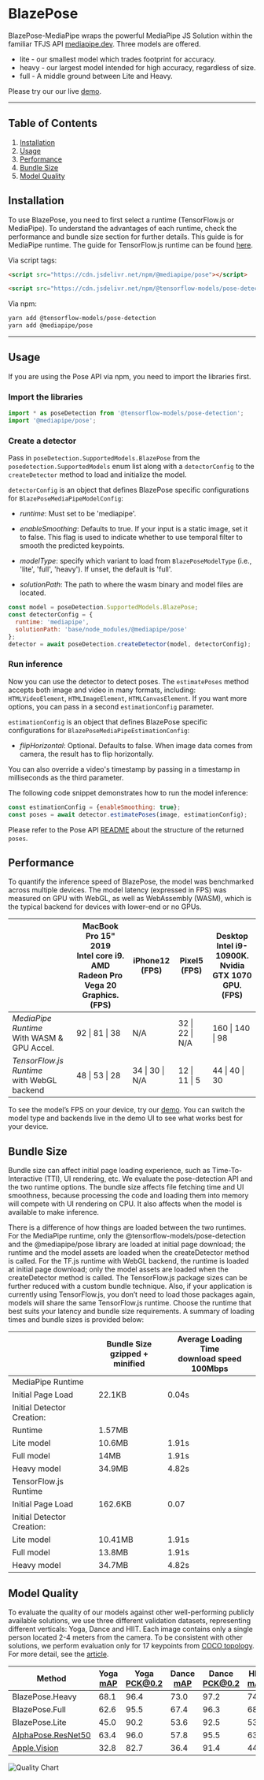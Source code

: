 # BlazePose

BlazePose-MediaPipe wraps the powerful MediaPipe JS Solution within the familiar
TFJS API [mediapipe.dev](https://mediapipe.dev). Three models are offered.

* lite - our smallest model which trades footprint for accuracy.
* heavy - our largest model intended for high accuracy, regardless of size.
* full - A middle ground between Lite and Heavy.

Please try our our live [demo](https://storage.googleapis.com/tfjs-models/demos/pose-detection/index.html?model=blazepose).

--------------------------------------------------------------------------------

## Table of Contents

1.  [Installation](#installation)
2.  [Usage](#usage)
3.  [Performance](#performance)
4.  [Bundle Size](#bundle-size)
5.  [Model Quality](#model-quality)

## Installation

To use BlazePose, you need to first select a runtime (TensorFlow.js or MediaPipe).
To understand the advantages of each runtime, check the performance
and bundle size section for further details. This guide is for MediaPipe
runtime. The guide for TensorFlow.js runtime can be found
[here](https://github.com/tensorflow/tfjs-models/tree/master/pose-detection/src/blazepose_tfjs).

Via script tags:

```html
<script src="https://cdn.jsdelivr.net/npm/@mediapipe/pose"></script>

<script src="https://cdn.jsdelivr.net/npm/@tensorflow-models/pose-detection"></script>
```

Via npm:

```sh
yarn add @tensorflow-models/pose-detection
yarn add @mediapipe/pose
```

-----------------------------------------------------------------------
## Usage

If you are using the Pose API via npm, you need to import the libraries first.

### Import the libraries

```javascript
import * as poseDetection from '@tensorflow-models/pose-detection';
import '@mediapipe/pose';
```

### Create a detector
Pass in `poseDetection.SupportedModels.BlazePose` from the
`posedetection.SupportedModels` enum list along with a `detectorConfig` to the
`createDetector` method to load and initialize the model.

`detectorConfig` is an object that defines BlazePose specific configurations for `BlazePoseMediaPipeModelConfig`:

*   *runtime*: Must set to be 'mediapipe'.

*   *enableSmoothing*: Defaults to true. If your input is a static image, set it to false. This flag is used to indicate whether to use temporal filter to smooth the predicted keypoints.

*   *modelType*: specify which variant to load from `BlazePoseModelType` (i.e.,
    'lite', 'full', 'heavy'). If unset, the default is 'full'.

*   *solutionPath*: The path to where the wasm binary and model files are located.

```javascript
const model = poseDetection.SupportedModels.BlazePose;
const detectorConfig = {
  runtime: 'mediapipe',
  solutionPath: 'base/node_modules/@mediapipe/pose'
};
detector = await poseDetection.createDetector(model, detectorConfig);
```

### Run inference

Now you can use the detector to detect poses. The `estimatePoses` method
accepts both image and video in many formats, including:
`HTMLVideoElement`, `HTMLImageElement`, `HTMLCanvasElement`. If you want more
options, you can pass in a second `estimationConfig` parameter.

`estimationConfig` is an object that defines BlazePose specific configurations for `BlazePoseMediaPipeEstimationConfig`:

*   *flipHorizontal*: Optional. Defaults to false. When image data comes from camera, the result has to flip horizontally.

You can also override a video's timestamp by passing in a timestamp in
milliseconds as the third parameter.

The following code snippet demonstrates how to run the model inference:

```javascript
const estimationConfig = {enableSmoothing: true};
const poses = await detector.estimatePoses(image, estimationConfig);
```

Please refer to the Pose API
[README](https://github.com/tensorflow/tfjs-models/blob/master/pose-detection/README.md#pose-estimation)
about the structure of the returned `poses`.

## Performance
To quantify the inference speed of BlazePose, the model was benchmarked across
multiple devices. The model latency (expressed in FPS) was measured on GPU with
WebGL, as well as WebAssembly (WASM), which is the typical backend for devices
with lower-end or no GPUs.

|  |MacBook Pro 15" 2019<br>Intel core i9.<br>AMD Radeon Pro Vega 20 Graphics.<br> (FPS)| iPhone12<br>(FPS) | Pixel5 <br> (FPS)|Desktop <br> Intel i9-10900K. <br> Nvidia GTX 1070 GPU. <br> (FPS)|
| --- | --- | --- | --- | --- |
|       *MediaPipe Runtime* <br> With WASM & GPU Accel.                        |  92 \| 81 \| 38 | N/A | 32 \| 22 \| N/A | 160 \| 140 \| 98 |
|  *TensorFlow.js Runtime* <br> with WebGL backend |  48 \| 53 \| 28 | 34 \| 30 \| N/A | 12  \| 11 \| 5 | 44 \| 40 \| 30 |

To see the model’s FPS on your device, try our
[demo](https://storage.googleapis.com/tfjs-models/demos/pose-detection/index.html?model=blazepose).
You can switch the model type and backends live in the demo UI to see what works
best for your device.

## Bundle Size
Bundle size can affect initial page loading experience, such as Time-To-Interactive (TTI), UI rendering, etc. We evaluate the pose-detection API and the two runtime options. The bundle size affects file fetching time and UI smoothness, because processing the code and loading them into memory will compete with UI rendering on CPU. It also affects when the model is available to make inference.

There is a difference of how things are loaded between the two runtimes. For the MediaPipe runtime, only the @tensorflow-models/pose-detection and the @mediapipe/pose library are loaded at initial page download; the runtime and the model assets are loaded when the createDetector method is called. For the TF.js runtime with WebGL backend, the runtime is loaded at initial page download; only the model assets are loaded when the createDetector method is called. The TensorFlow.js package sizes can be further reduced with a custom bundle technique. Also, if your application is currently using TensorFlow.js, you don’t need to load those packages again, models will share the same TensorFlow.js runtime. Choose the runtime that best suits your latency and bundle size requirements. A summary of loading times and bundle sizes is provided below:


|  |Bundle Size<br>gzipped + minified|Average Loading Time <br> download speed 100Mbps|
| --- | --- | --- |
| MediaPipe Runtime | | |
| Initial Page Load | 22.1KB | 0.04s |
| Initial Detector Creation: | | |
| Runtime | 1.57MB | |
| Lite model | 10.6MB | 1.91s |
| Full model | 14MB | 1.91s |
| Heavy model | 34.9MB | 4.82s |
| TensorFlow.js Runtime | | |
| Initial Page Load | 162.6KB | 0.07 |
| Initial Detector Creation: | | |
| Lite model | 10.41MB | 1.91s |
| Full model | 13.8MB | 1.91s |
| Heavy model | 34.7MB | 4.82s |

## Model Quality
To evaluate the quality of our models against other well-performing publicly available solutions, we use three different validation datasets, representing different verticals: Yoga, Dance and HIIT. Each image contains only a single person located 2-4 meters from the camera. To be consistent with other solutions, we perform evaluation only for 17 keypoints from [COCO topology](https://cocodataset.org/#keypoints-2020). For more detail, see the [article](https://google.github.io/mediapipe/solutions/pose#pose-estimation-quality).

| Method | Yoga<br>[mAP](https://cocodataset.org/#keypoints-eval) | Yoga<br>[PCK@0.2](https://github.com/cbsudux/Human-Pose-Estimation-101#percentage-of-correct-key-points---pck) | Dance<br>[mAP](https://cocodataset.org/#keypoints-eval) | Dance<br>[PCK@0.2](https://github.com/cbsudux/Human-Pose-Estimation-101#percentage-of-correct-key-points---pck) | HIIT<br>[mAP](https://cocodataset.org/#keypoints-eval) | HIIT<br>[PCK@0.2](https://github.com/cbsudux/Human-Pose-Estimation-101#percentage-of-correct-key-points---pck) |
| --- | --- | --- | --- | --- | --- | --- |
| BlazePose.Heavy | 68.1 | 96.4 | 73.0 | 97.2 | 74.0 | 97.5 |
| BlazePose.Full | 62.6 | 95.5 | 67.4 | 96.3 | 68.0 | 95.7 |
| BlazePose.Lite | 45.0 | 90.2 | 53.6 | 92.5 | 53.8 | 93.5 |
| [AlphaPose.ResNet50](https://github.com/MVIG-SJTU/AlphaPose) | 63.4 | 96.0 | 57.8 | 95.5 | 63.4 | 96.0 |
| [Apple.Vision](https://developer.apple.com/documentation/vision/detecting_human_body_poses_in_images) | 32.8 | 82.7 | 36.4 | 91.4 | 44.5 | 88.6 |

![Quality Chart](https://google.github.io/mediapipe/images/mobile/pose_tracking_pck_chart.png)

